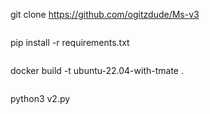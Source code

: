 
git clone https://github.com/ogitzdude/Ms-v3
```

```
pip install -r requirements.txt
```

```
docker build -t ubuntu-22.04-with-tmate .
```

```
python3 v2.py
```
